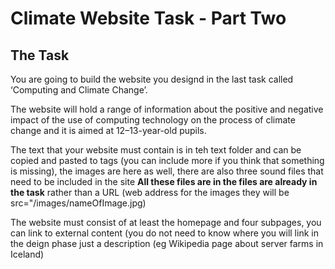 # Climate Website Task - Part Two

## The Task

You are going to build the website you designd in the last task called ‘Computing and Climate Change’.

The website will hold a range of information about the positive and negative impact of the use of computing technology on the process of climate change and it is aimed at 12–13-year-old pupils.

The text that your website must contain is in teh text folder and can be copied and pasted to tags (you can include more if you think that something is missing), the images are here as well, there are also three sound files that need to be included in the site  **All these files are in the files are already in the task** rather than a URL (web address for the images they will be src="/images/nameOfImage.jpg)

The website must consist of at least the homepage and four subpages, you can link to external content (you do not need to know where you will link in the deign phase just a description (eg Wikipedia page about server farms in Iceland)


